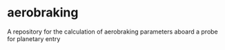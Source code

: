 # aerobraking
A repository for the calculation of aerobraking parameters aboard a probe for planetary entry
